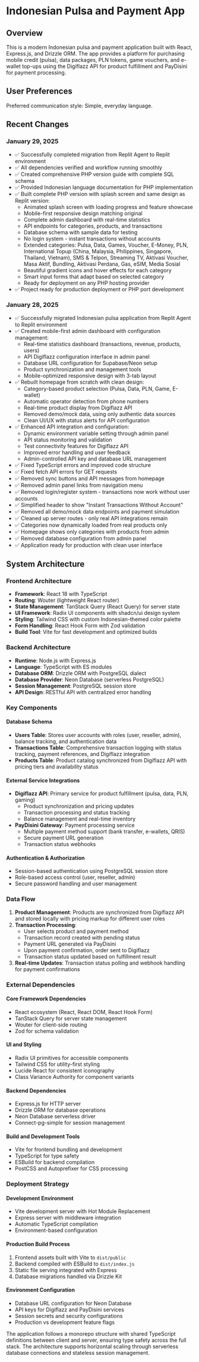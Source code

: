 # Indonesian Pulsa and Payment App

## Overview

This is a modern Indonesian pulsa and payment application built with React, Express.js, and Drizzle ORM. The app provides a platform for purchasing mobile credit (pulsa), data packages, PLN tokens, game vouchers, and e-wallet top-ups using the Digiflazz API for product fulfillment and PayDisini for payment processing.

## User Preferences

Preferred communication style: Simple, everyday language.

## Recent Changes

### January 29, 2025
- ✅ Successfully completed migration from Replit Agent to Replit environment  
- ✅ All dependencies verified and workflow running smoothly
- ✅ Created comprehensive PHP version guide with complete SQL schema
- ✅ Provided Indonesian language documentation for PHP implementation
- ✅ Built complete PHP version with splash screen and same design as Replit version:
  - Animated splash screen with loading progress and feature showcase
  - Mobile-first responsive design matching original
  - Complete admin dashboard with real-time statistics
  - API endpoints for categories, products, and transactions
  - Database schema with sample data for testing
  - No login system - instant transactions without accounts
  - Extended categories: Pulsa, Data, Games, Voucher, E-Money, PLN, International Topup (China, Malaysia, Philippines, Singapore, Thailand, Vietnam), SMS & Telpon, Streaming TV, Aktivasi Voucher, Masa Aktif, Bundling, Aktivasi Perdana, Gas, eSIM, Media Sosial
  - Beautiful gradient icons and hover effects for each category
  - Smart input forms that adapt based on selected category
  - Ready for deployment on any PHP hosting provider
- ✅ Project ready for production deployment or PHP port development

### January 28, 2025
- ✅ Successfully migrated Indonesian pulsa application from Replit Agent to Replit environment
- ✅ Created mobile-first admin dashboard with configuration management:
  - Real-time statistics dashboard (transactions, revenue, products, users)
  - API Digiflazz configuration interface in admin panel
  - Database URL configuration for Supabase/Neon setup
  - Product synchronization and management tools
  - Mobile-optimized responsive design with 3-tab layout
- ✅ Rebuilt homepage from scratch with clean design:
  - Category-based product selection (Pulsa, Data, PLN, Game, E-wallet)
  - Automatic operator detection from phone numbers
  - Real-time product display from Digiflazz API
  - Removed demo/mock data, using only authentic data sources
  - Clean UI/UX with status alerts for API configuration
- ✅ Enhanced API integration and configuration:
  - Dynamic environment variable setting through admin panel
  - API status monitoring and validation
  - Test connectivity features for Digiflazz API
  - Improved error handling and user feedback
  - Admin-controlled API key and database URL management
- ✅ Fixed TypeScript errors and improved code structure
- ✅ Fixed fetch API errors for GET requests
- ✅ Removed sync buttons and API messages from homepage
- ✅ Removed admin panel links from navigation menu
- ✅ Removed login/register system - transactions now work without user accounts
- ✅ Simplified header to show "Instant Transactions Without Account"
- ✅ Removed all demo/mock data endpoints and payment simulation
- ✅ Cleaned up server routes - only real API integrations remain
- ✅ Categories now dynamically loaded from real products only
- ✅ Homepage shows only categories with products from admin
- ✅ Removed database configuration from admin panel
- ✅ Application ready for production with clean user interface

## System Architecture

### Frontend Architecture
- **Framework**: React 18 with TypeScript
- **Routing**: Wouter (lightweight React router)
- **State Management**: TanStack Query (React Query) for server state
- **UI Framework**: Radix UI components with shadcn/ui design system
- **Styling**: Tailwind CSS with custom Indonesian-themed color palette
- **Form Handling**: React Hook Form with Zod validation
- **Build Tool**: Vite for fast development and optimized builds

### Backend Architecture
- **Runtime**: Node.js with Express.js
- **Language**: TypeScript with ES modules
- **Database ORM**: Drizzle ORM with PostgreSQL dialect
- **Database Provider**: Neon Database (serverless PostgreSQL)
- **Session Management**: PostgreSQL session store
- **API Design**: RESTful API with centralized error handling

### Key Components

#### Database Schema
- **Users Table**: Stores user accounts with roles (user, reseller, admin), balance tracking, and authentication data
- **Transactions Table**: Comprehensive transaction logging with status tracking, payment references, and Digiflazz integration
- **Products Table**: Product catalog synchronized from Digiflazz API with pricing tiers and availability status

#### External Service Integrations
- **Digiflazz API**: Primary service for product fulfillment (pulsa, data, PLN, gaming)
  - Product synchronization and pricing updates
  - Transaction processing and status tracking
  - Balance management and real-time inventory
- **PayDisini Gateway**: Payment processing service
  - Multiple payment method support (bank transfer, e-wallets, QRIS)
  - Secure payment URL generation
  - Transaction status webhooks

#### Authentication & Authorization
- Session-based authentication using PostgreSQL session store
- Role-based access control (user, reseller, admin)
- Secure password handling and user management

### Data Flow

1. **Product Management**: Products are synchronized from Digiflazz API and stored locally with pricing markup for different user roles
2. **Transaction Processing**: 
   - User selects product and payment method
   - Transaction record created with pending status
   - Payment URL generated via PayDisini
   - Upon payment confirmation, order sent to Digiflazz
   - Transaction status updated based on fulfillment result
3. **Real-time Updates**: Transaction status polling and webhook handling for payment confirmations

### External Dependencies

#### Core Framework Dependencies
- React ecosystem (React, React DOM, React Hook Form)
- TanStack Query for server state management
- Wouter for client-side routing
- Zod for schema validation

#### UI and Styling
- Radix UI primitives for accessible components
- Tailwind CSS for utility-first styling
- Lucide React for consistent iconography
- Class Variance Authority for component variants

#### Backend Dependencies
- Express.js for HTTP server
- Drizzle ORM for database operations
- Neon Database serverless driver
- Connect-pg-simple for session management

#### Build and Development Tools
- Vite for frontend bundling and development
- TypeScript for type safety
- ESBuild for backend compilation
- PostCSS and Autoprefixer for CSS processing

### Deployment Strategy

#### Development Environment
- Vite development server with Hot Module Replacement
- Express server with middleware integration
- Automatic TypeScript compilation
- Environment-based configuration

#### Production Build Process
1. Frontend assets built with Vite to `dist/public`
2. Backend compiled with ESBuild to `dist/index.js`
3. Static file serving integrated with Express
4. Database migrations handled via Drizzle Kit

#### Environment Configuration
- Database URL configuration for Neon Database
- API keys for Digiflazz and PayDisini services
- Session secrets and security configurations
- Production vs development feature flags

The application follows a monorepo structure with shared TypeScript definitions between client and server, ensuring type safety across the full stack. The architecture supports horizontal scaling through serverless database connections and stateless session management.